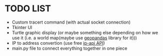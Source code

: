 # TODO LIST

* Custom tracert command (with actual socket connection)
* Tkinter UI
* Turtle graphic display (or maybe something else depending on how we use it (i.e. a world map(maybe use [geopandas](https://medium.com/@kavee625/plotting-data-on-the-world-map-with-geopandas-f03742615196) library for it)))
* IP to address convertion (use free [ip-api API](https://ip-api.com/docs/api:json))
* main.py file to connect everything together in one piece
